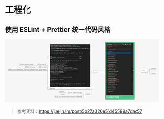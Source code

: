 # 工程化

## 使用 ESLint + Prettier 统一代码风格

![使用 ESLint + Prettier 统一代码风格](../.vuepress/public/images/codeFormat.png)

> 参考资料：https://juejin.im/post/5b27a326e51d45588a7dac57